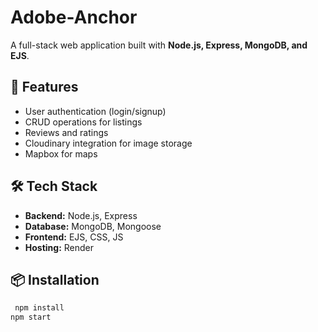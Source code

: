 # Adobe-Anchor

A full-stack web application built with **Node.js, Express, MongoDB, and EJS**.

## 🚀 Features
- User authentication (login/signup)
- CRUD operations for listings
- Reviews and ratings
- Cloudinary integration for image storage
- Mapbox for maps

## 🛠️ Tech Stack
- **Backend:** Node.js, Express
- **Database:** MongoDB, Mongoose
- **Frontend:** EJS, CSS, JS
- **Hosting:** Render

## 📦 Installation
```bash
 npm install
npm start
